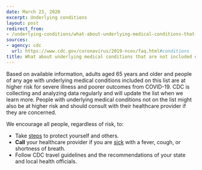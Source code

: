 ```yaml
---
date: March 23, 2020
excerpt: Underlying conditions
layout: post
redirect_from:
- /underlying-conditions/what-about-underlying-medical-conditions-that-are-not-included-on-this-list/
sources:
- agency: cdc
  url: https://www.cdc.gov/coronavirus/2019-ncov/faq.html#conditions
title: What about underlying medical conditions that are not included on this list?
---
```


Based on available information, adults aged 65 years and older and people of any age with underlying medical conditions included on this list are at higher risk for severe illness and poorer outcomes from COVID-19. CDC is collecting and analyzing data regularly and will update the list when we learn more. People with underlying medical conditions not on the list might also be at higher risk and should consult with their healthcare provider if they are concerned.

We encourage all people, regardless of risk, to:

- Take [steps](https://www.cdc.gov/coronavirus/2019-ncov/prepare/prevention.html?) to protect yourself and others.
- **Call** your healthcare provider if you are [sick](https://www.cdc.gov/coronavirus/2019-ncov/if-you-are-sick/steps-when-sick.html) with a fever, cough, or shortness of breath.
- Follow CDC travel guidelines and the recommendations of your state and local health officials.
